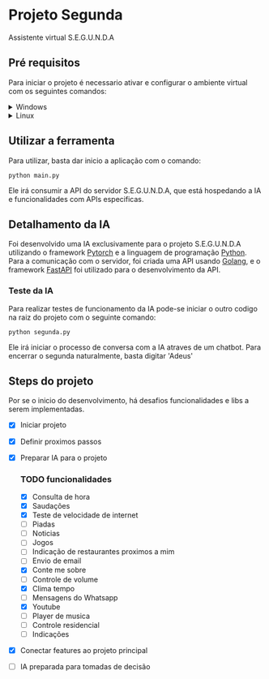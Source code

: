 # Projeto Segunda

Assistente virtual S.E.G.U.N.D.A

## Pré requisitos

Para iniciar o projeto é necessario ativar e configurar o ambiente virtual com os seguintes comandos:
<details><summary>Windows</summary>

Criar o ambiente:
```
python -m venv venv
```

Inicializar o ambiente com o seguinte comando:

```
venv\scripts\activate
```

Instalar as dependencias presentes dentro do `requirements.txt`:

```
pip install -r requirements.txt
```
</details>

<details><summary>Linux</summary>

Criar o ambiente:
```
python3 -m venv venv
```

Inicializar o ambiente com o seguinte comando:
```
source venv/bin/activate
```
Instalar as dependencias presentes dentro do `requirements.txt`:

```
pip install -r requirements.txt
```
</details>

## Utilizar a ferramenta

Para utilizar, basta dar inicio a aplicação com o comando:

```
python main.py
```

Ele irá consumir a API do servidor S.E.G.U.N.D.A, que está hospedando a IA e funcionalidades com APIs especificas.

## Detalhamento da IA

Foi desenvolvido uma IA exclusivamente para o projeto S.E.G.U.N.D.A utilizando o framework [Pytorch](https://pytorch.org/) e a linguagem de programação [Python](https://www.python.org/). Para a comunicação com o servidor, foi criada uma API usando [Golang](https://go.dev/), e o framework [FastAPI](https://fastapi.tiangolo.com/) foi utilizado para o desenvolvimento da API.

### Teste da IA
 Para realizar testes de funcionamento da IA pode-se iniciar o outro codigo na raiz do projeto com o seguinte comando:
 ```
 python segunda.py
 ```
 Ele irá iniciar o processo de conversa com a IA atraves de um chatbot.
 Para encerrar o segunda naturalmente, basta digitar 'Adeus'


## Steps do projeto

Por se o inicio do desenvolvimento, há desafios funcionalidades e libs a serem implementadas.

- [X] Iniciar projeto

- [X] Definir proximos passos

- [X] Preparar IA para o projeto

    ### TODO funcionalidades

    - [X] Consulta de hora
    - [X] Saudações
    - [X] Teste de velocidade de internet
    - [ ] Piadas
    - [ ] Noticias
    - [ ] Jogos
    - [ ] Indicação de restaurantes proximos a mim
    - [ ] Envio de email
    - [X] Conte me sobre
    - [ ] Controle de volume
    - [X] Clima tempo
    - [ ] Mensagens do Whatsapp
    - [X] Youtube
    - [ ] Player de musica
    - [ ] Controle residencial
    - [ ] Indicações

- [X] Conectar features ao projeto principal
- [ ] IA preparada para tomadas de decisão